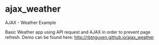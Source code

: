 ajax_weather
============

AJAX - Weather Example

Basic Weather app using API request and AJAX in order to prevent page refresh. Demo can be found here: http://rbtnguyen.github.io/ajax_weather
